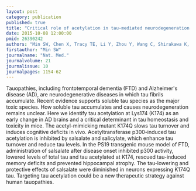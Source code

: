 ```yaml
---
layout: post
category: publication
published: true
title: "Critical role of acetylation in tau-mediated neurodegeneration and cognitive deficits."
date: 2015-10-08 12:00:00
pmid: 26390242
authors: "Min SW, Chen X, Tracy TE, Li Y, Zhou Y, Wang C, Shirakawa K, Minami SS, Defensor E, Mok SA, Sohn PD, Schilling B, Cong X, Ellerby L, Gibson BW, Johnson J, Krogan N, Shamloo M, Gestwicki J, Masliah E, Verdin E, Gan L"
firstauthor: "Min SW"
journalname: "Nat. Med."
journalvolume: 21
journalissue: 10
journalpages: 1154-62
---
```


Tauopathies, including frontotemporal dementia (FTD) and Alzheimer's disease (AD), are neurodegenerative diseases in which tau fibrils accumulate. Recent evidence supports soluble tau species as the major toxic species. How soluble tau accumulates and causes neurodegeneration remains unclear. Here we identify tau acetylation at Lys174 (K174) as an early change in AD brains and a critical determinant in tau homeostasis and toxicity in mice. The acetyl-mimicking mutant K174Q slows tau turnover and induces cognitive deficits in vivo. Acetyltransferase p300-induced tau acetylation is inhibited by salsalate and salicylate, which enhance tau turnover and reduce tau levels. In the PS19 transgenic mouse model of FTD, administration of salsalate after disease onset inhibited p300 activity, lowered levels of total tau and tau acetylated at K174, rescued tau-induced memory deficits and prevented hippocampal atrophy. The tau-lowering and protective effects of salsalate were diminished in neurons expressing K174Q tau. Targeting tau acetylation could be a new therapeutic strategy against human tauopathies.

